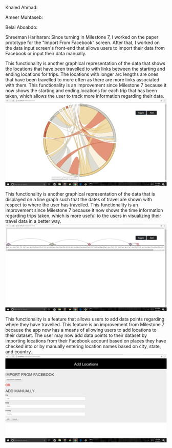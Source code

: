 Khaled Ahmad:

Ameer Muhtaseb:

Belal Aboabdo:

Shreeman Hariharan: Since turning in Milestone 7, I worked on the paper prototype for the "Import From Facebook" screen. After that,
I worked on the data input screen's front-end that allows users to import their data from Facebook or input their data manually.

This functionality is another graphical representation of the data that shows the locations that have been travelled to with
links between the starting and ending locations for trips. The locations with longer arc lengths are ones that have been travelled
to more often as there are more links associated with them. This functionality is an improvement since Milestone 7 because it
now shows the starting and ending locations for each trip that has been taken, which allows the user to track more information
regarding their data.
![alt tag](https://github.com/ameezus/cogs121/blob/master/circle%20graph.PNG)

This functionality is another graphical representation of the data that is displayed on a line graph such that the dates of
travel are shown with respect to where the user has travelled. This functionality is an improvement since Milestone 7 because it
now shows the time information regarding trips taken, which is more useful to the users in visualizing their travel data in a 
better way.
![alt tag](https://github.com/ameezus/cogs121/blob/master/line%20graph.PNG)

This functionality is a feature that allows users to add data points regarding where they have travelled. This feature is an improvement
from Milestone 7 because the app now has a means of allowing users to add locations to their dataset. The user may now add data 
points to their dataset by importing locations from their Facebook account based on places they have checked into or by 
manually entering location names based on city, state, and country.
![alt tag](https://github.com/ameezus/cogs121/blob/master/add%20locations.PNG)
